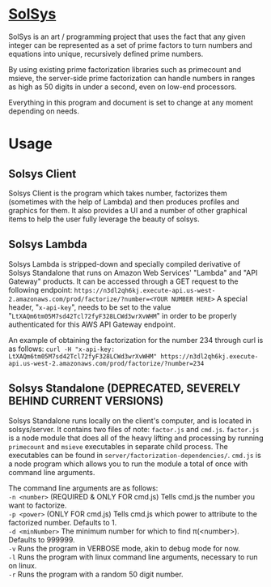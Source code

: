 # [SolSys](http://solsys.me)
SolSys is an art / programming project that uses the fact that any given integer can be represented as a set of prime factors to turn numbers and equations into unique, recursively defined prime numbers.

By using existing prime factorization libraries such as primecount and msieve, the server-side prime factorization can handle numbers in ranges as high as 50 digits in under a second, even on low-end processors.

Everything in this program and document is set to change at any moment depending on needs.

# Usage
## Solsys Client
Solsys Client is the program which takes number, factorizes them (sometimes with the help of Lambda) and then produces profiles and graphics for them. It also provides a UI and a number of other graphical items to help the user fully leverage the beauty of solsys.

## Solsys Lambda
Solsys Lambda is stripped-down and specially compiled derivative of Solsys Standalone that runs on Amazon Web Services' "Lambda" and "API Gateway" products. It can be accessed through a GET request to the following endpoint:
`https://n3dl2qh6kj.execute-api.us-west-2.amazonaws.com/prod/factorize/?number=<YOUR NUMBER HERE>`
A special header, "`x-api-key`", needs to be set to the value "`LtXAQm6tm05M7sd42Tcl72fyF328LCWd3wrXvWHM`" in order to be properly authenticated for this AWS API Gateway endpoint.

An example of obtaining the factorization for the number 234 through curl is as follows:
`curl -H "x-api-key: LtXAQm6tm05M7sd42Tcl72fyF328LCWd3wrXvWHM" https://n3dl2qh6kj.execute-api.us-west-2.amazonaws.com/prod/factorize/?number=234`

## Solsys Standalone (DEPRECATED, SEVERELY BEHIND CURRENT VERSIONS)
Solsys Standalone runs locally on the client's computer, and is located in solsys/server. It contains two files of note: `factor.js` and `cmd.js`. `factor.js` is a node module that does all of the heavy lifting and processing by running `primecount` and `msieve` executables in separate child process. The executables can be found in `server/factorization-dependencies/`. `cmd.js` is a node program which allows you to run the module a total of once with command line arguments.

The command line arguments are as follows:  
`-n <number>` (REQUIRED & ONLY FOR cmd.js) Tells cmd.js the number you want to factorize.  
`-p <power>` (ONLY FOR cmd.js) Tells cmd.js which power to attribute to the factorized number. Defaults to 1.  
`-d <minNumber>` The minimum number for which to find π(\<number\>). Defaults to 999999.  
`-v` Runs the program in VERBOSE mode, akin to debug mode for now.  
`-l` Runs the program with linux command line arguments, necessary to run on linux.  
`-r` Runs the program with a random 50 digit number.